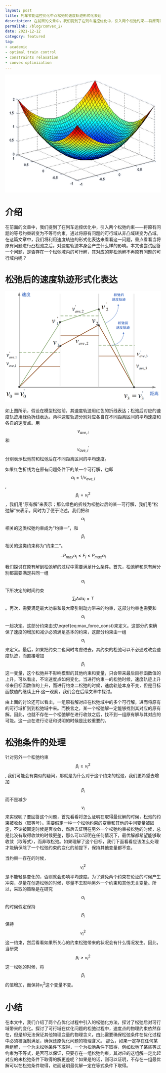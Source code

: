 ```yaml
---
layout: post
title: 列车节能运控优化中凸松弛的速度轨迹形式化表达
description: 在前面的文章中，我们提到了在列车运控优化中，引入两个松弛约束——将原有问题的等号约束转变为不等号约束，通过将原有问题的可行域从非凸域转变为凸域。在这篇文章中，我们将利用速度轨迹的形式化表达来看看这一问题，重点看看当将原有问题进行凸松弛之后，对速度轨迹本身会产生什么样的影响。本文也尝试回答一个问题，是否存在一个松弛域内的可行解，其对应的非松弛解不再原有问题的可行域内呢？
permalink: /blog/convex_2/
date: 2021-12-12
category: featured
tag:
- academic
- optimal train control
- constraints relaxation
- convex optimization
---
```


![Quadratic Function](/images/blog/Quadratic-Function.png "Quadratic Function")
# 介绍
在前面的文章中，我们提到了在列车运控优化中，引入两个松弛约束——将原有问题的等号约束转变为不等号约束，通过将原有问题的可行域从非凸域转变为凸域。在这篇文章中，我们将利用速度轨迹的形式化表达来看看这一问题，重点看看当将原有问题进行凸松弛之后，对速度轨迹本身会产生什么样的影响。本文也尝试回答一个问题，是否存在一个松弛域内的可行解，其对应的非松弛解不再原有问题的可行域内呢？

# 松弛后的速度轨迹形式化表达
![Speed trajectory updates with relaxation](/images/blog/convex_relax_speed.png "Speed trajectory updates with relaxation")

如上图所示，假设在模型松弛前，其速度轨迹用红色的折线表达；松弛后对应的速度轨迹用绿色折线表达。两种速度轨迹分别对应各自在不同距离区间的平均速度和各自的速度点。用$$v_{ave,i}$$和$$v^{'}_{ave,i}$$ 分别表示松弛前和松弛后在不同距离区间的平均速度。

如果红色折线为在原有问题条件下的某一个可行解，也即$$\alpha_i=1/v_{ave,i}$$, $$\beta_i=v_i^2$$，我们用“原有解”来表示；那么绿色的折线为松弛过后的某一可行解，我们用“松弛解”来表示。同时为了便于论述，我们把和$$\alpha_i$$相关的这类松弛约束成为“约束一”，和$$\beta_i$$相关的这类约束称为“约束二”。

$$
\begin{equation}
\label{eq:max_force_const}
-P_{max}\alpha_i \leq F_i \leq P_{max}\alpha_i
\end{equation}
$$

我们探讨在原有解到松弛解的过程中需要满足什么条件。首先，松弛解和原有解分别都需要满足共同一组$$\alpha_i$$下所决定的时间约束$$\sum_i \Delta d \alpha_i=T$$。再次，需要满足最大功率和最大牵引制动力带来的约束，这部分约束也需要和$$\alpha_i$$一起决定。这部分约束由式\eqref{eq:max_force_const}来定义。这部分约束确保了速度的增加和减少必须满足基本的约束，这部分约束由一组$$\alpha_i$$来定义。最后，如果把约束二也同时考虑进去，其约束的松弛可以不必通过改变速度轨迹，而直接增加$$\beta_i$$这一变量，这个松弛并不影响模型的其他约束和变量，只会带来最后目标函数值的上升。可以看出，不论速度点如何变化，当进行约束一的松弛时候，速度轨迹上升带来目标函数值的上升，而进行约束二松弛的时候，速度轨迹本身不变，但是目标函数值的继续上升.这一观察，我们会在后续文章中探讨。


由上面的讨论还可以看出，一组原有解对应在松弛域中的多个可行解，进而将原有的可行域扩到到松弛域中来。而换言之，某一个松弛解一定能够找到其对应的原有解。因此，也就不存在一个松弛解在进行收敛之后，找不到一组原有解与其对应的可能。这一点在进行论证和说明的时候是比较重要的。

# 松弛条件的处理
针对另外一个松弛约束$$\beta_i\geq v_i^2$$, 我们可能会有类似的疑问，那就是为什么对于这个约束的松弛，我们更希望去增加$$\beta_i$$而不是减少$$v_i$$来实现呢？要回答这个问题，首先看看将怎么证明在取得最优解的时候，松弛的约束被收敛（取等号）。需要假定一种一个松弛约束的变量和其他的中间变量被固定，不论被固定时候是否收敛，然后去证明在另外一个松弛约束被松弛的时候，总是比没有取得收敛的时候更差，那么可以证明在任何情况下，最优解都希望能够取收敛（取等式），而非取松弛。如果理解了这个目标，我们下面看看应该怎么处理才能确保除了一个松弛约束的变化的前提下，保持其他变量都不变。

当约束一存在的时候，$$v_i^2$$是不能轻易变化的，否则就会影响平均速度。为了避免两个约束在论证的时候产生冲突，尽量在创造松弛的时候，尽量不去影响另外一个约束和其他无关变量。所以，采取的策略是在研究$$\alpha_i$$的时候假定保持$$\beta_i$$保持$$v_i^2$$这一约束，然后看看如果所关心的约束松弛带来的状况会有什么情况发生。因此，当研究$$\beta_i \geq v_i^2$$这一松弛的时候，将$$\beta_i$$的值增加，而保持$v_i^2$这个变量不变。

# 小结
在本文中，我们介绍了两个凸优化过程中引入的松弛化方法，探讨了松弛后对可行域带来的变化。探讨了可行域在优化问题的松弛过程中，速度点的物理约束依然存在，但是却无法保证其他物理变量的物理含义，由此需要确保松弛条件在优化过程中必须被强制满足，确保还原优化问题的物理含义。 那么，如果一定存在任何某两组解，一个为未松弛条件下取得，一个为松弛条件下取得，例如松弛了某些等式约束为不等式，是否可以保证，只要存在一组松弛约束，其对应的这组解一定比起对应的未松弛条件下取得的解更差呢？如果是的话，则可以证明，不存在一组最优解可以在松弛条件取得，进而证明最优解一定在等式条件下取得。
